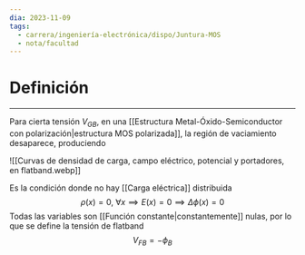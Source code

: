 ```yaml
---
dia: 2023-11-09
tags:
  - carrera/ingeniería-electrónica/dispo/Juntura-MOS
  - nota/facultad
---
```

# Definición
---
Para cierta tensión $V_{GB}$, en una [[Estructura Metal-Óxido-Semiconductor con polarización|estructura MOS polarizada]], la región de vaciamiento desaparece, produciendo

![[Curvas de densidad de carga, campo eléctrico, potencial y portadores, en flatband.webp]]

Es la condición donde no hay [[Carga eléctrica]] distribuida $$ \rho(x) = 0, ~ \forall x \implies E(x) = 0 \implies \Delta \phi(x) = 0 $$
Todas las variables son [[Función constante|constantemente]] nulas, por lo que se define la tensión de flatband $$ V_{FB} = - \phi_B $$


